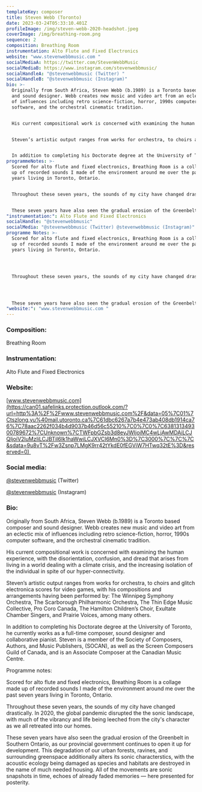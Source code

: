 ```yaml
---
templateKey: composer
title: Steven Webb (Toronto)
date: 2023-03-24T05:33:10.401Z
profileImage: /img/steven-webb-2020-headshot.jpeg
coverImage: /img/breathing-room.png
sequence: 2
composition: Breathing Room
instrumentation: Alto Flute and Fixed Electronics
website: "www.stevenwebbmusic.com "
socialMediaA: https://twitter.com/StevenWebbMusic
socialMediaB: https://www.instagram.com/stevenwebbmusic/
socialHandleA: "@stevenwebbmusic (Twitter) "
socialHandleB: "@stevenwebbmusic (Instagram)"
bio: >-
  Originally from South Africa, Steven Webb (b.1989) is a Toronto based composer
  and sound designer. Webb creates new music and video art from an eclectic mix
  of influences including retro science-fiction, horror, 1990s computer
  software, and the orchestral cinematic tradition.


  His current compositional work is concerned with examining the human experience, with the disorientation, confusion, and dread that arises from living in a world dealing with a climate crisis, and the increasing isolation of the individual in spite of our hyper-connectivity.


  Steven’s artistic output ranges from works for orchestra, to choirs and glitch electronica scores for video games, with his compositions and arrangements having been performed by: The Winnipeg Symphony Orchestra, The Scarborough Philharmonic Orchestra, The Thin Edge Music Collective, Pro Coro Canada, The Hamilton Children’s Choir, Exultate Chamber Singers, and Prairie Voices, among many others.


  In addition to completing his Doctorate degree at the University of Toronto, he currently works as a full-time composer, sound designer and collaborative pianist. Steven is a member of the Society of Composers, Authors, and Music Publishers, (SOCAN), as well as the Screen Composers Guild of Canada, and is an Associate Composer at the Canadian Music Centre.
programmeNotes: >-
  Scored for alto flute and fixed electronics, Breathing Room is a collage made
  up of recorded sounds I made of the environment around me over the past seven
  years living in Toronto, Ontario.


  Throughout these seven years, the sounds of my city have changed drastically. In 2020, the global pandemic disrupted the the sonic landscape, with much of the vibrancy and life being leeched from the city's character as we all retreated into our homes.


  These seven years have also seen the gradual erosion of the Greenbelt in Southern Ontario, as our provincial government continues to open it up for development. This degradation of our urban forests, ravines, and surrounding greenspace additionally alters its sonic characterstics, with the acoustic ecology being damaged as species and habitats are destroyed in the name of much needed housing. All of the movements are sonic snapshots in time, echoes of already faded memories — here presented for posterity.
"instrumentation:": Alto Flute and Fixed Electronics
socialHandle: "@stevenwebbmusic"
socialMedia: "@stevenwebbmusic (Twitter) @stevenwebbmusic (Instagram)"
programme Notes: >-
  Scored for alto flute and fixed electronics, Breathing Room is a collage made
  up of recorded sounds I made of the environment around me over the past seven
  years living in Toronto, Ontario.




  Throughout these seven years, the sounds of my city have changed drastically. In 2020, the global pandemic disrupted the the sonic landscape, with much of the vibrancy and life being leeched from the city's character as we all retreated into our homes.




  These seven years have also seen the gradual erosion of the Greenbelt in Southern Ontario, as our provincial government continues to open it up for development. This degradation of our urban forests, ravines, and surrounding greenspace additionally alters its sonic characterstics, with the acoustic ecology being damaged as species and habitats are destroyed in the name of much needed housing. All of the movements are sonic snapshots in time, echoes of already faded memories — here presented for posterity.
"website:": "www.stevenwebbmusic.com "
---
```

### Composition: 

Breathing Room

### Instrumentation:

Alto Flute and Fixed Electronics

### Website: 

[www.stevenwebbmusic.com](https://can01.safelinks.protection.outlook.com/?url=http%3A%2F%2Fwww.stevenwebbmusic.com%2F&data=05%7C01%7Ctszlong.yu%40mail.utoronto.ca%7C61dbc6267a7b4e473ab408db1914ca76%7C78aac2262f034b4d9037b46d56c55210%7C0%7C0%7C638131349300789672%7CUnknown%7CTWFpbGZsb3d8eyJWIjoiMC4wLjAwMDAiLCJQIjoiV2luMzIiLCJBTiI6Ik1haWwiLCJXVCI6Mn0%3D%7C3000%7C%7C%7C&sdata=9u8vT%2Fw3Zsnp7LMgK9rr42tYkdE0fEGViW7HTwq32tE%3D&reserved=0) 

### Social media: 

[@stevenwebbmusic](https://twitter.com/StevenWebbMusic) (Twitter) 

[@stevenwebbmusic](https://www.instagram.com/stevenwebbmusic/) (Instagram)

### Bio:

Originally from South Africa, Steven Webb (b.1989) is a Toronto based composer and sound designer. Webb creates new music and video art from an eclectic mix of influences including retro science-fiction, horror, 1990s computer software, and the orchestral cinematic tradition.

His current compositional work is concerned with examining the human experience, with the disorientation, confusion, and dread that arises from living in a world dealing with a climate crisis, and the increasing isolation of the individual in spite of our hyper-connectivity.

Steven’s artistic output ranges from works for orchestra, to choirs and glitch electronica scores for video games, with his compositions and arrangements having been performed by: The Winnipeg Symphony Orchestra, The Scarborough Philharmonic Orchestra, The Thin Edge Music Collective, Pro Coro Canada, The Hamilton Children’s Choir, Exultate Chamber Singers, and Prairie Voices, among many others.

In addition to completing his Doctorate degree at the University of Toronto, he currently works as a full-time composer, sound designer and collaborative pianist. Steven is a member of the Society of Composers, Authors, and Music Publishers, (SOCAN), as well as the Screen Composers Guild of Canada, and is an Associate Composer at the Canadian Music Centre.

Programme notes:

Scored for alto flute and fixed electronics, Breathing Room is a collage made up of recorded sounds I made of the environment around me over the past seven years living in Toronto, Ontario.

Throughout these seven years, the sounds of my city have changed drastically. In 2020, the global pandemic disrupted the the sonic landscape, with much of the vibrancy and life being leeched from the city's character as we all retreated into our homes.

These seven years have also seen the gradual erosion of the Greenbelt in Southern Ontario, as our provincial government continues to open it up for development. This degradation of our urban forests, ravines, and surrounding greenspace additionally alters its sonic characterstics, with the acoustic ecology being damaged as species and habitats are destroyed in the name of much needed housing. All of the movements are sonic snapshots in time, echoes of already faded memories — here presented for posterity.